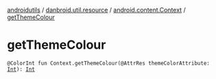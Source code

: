 [androidutils](../../index.md) / [danbroid.util.resource](../index.md) / [android.content.Context](index.md) / [getThemeColour](./get-theme-colour.md)

# getThemeColour

`@ColorInt fun Context.getThemeColour(@AttrRes themeColorAttribute: `[`Int`](https://kotlinlang.org/api/latest/jvm/stdlib/kotlin/-int/index.html)`): `[`Int`](https://kotlinlang.org/api/latest/jvm/stdlib/kotlin/-int/index.html)